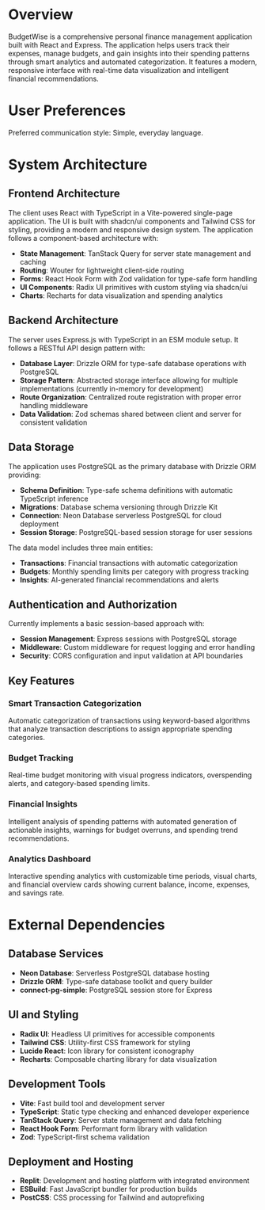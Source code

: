 # Overview

BudgetWise is a comprehensive personal finance management application built with React and Express. The application helps users track their expenses, manage budgets, and gain insights into their spending patterns through smart analytics and automated categorization. It features a modern, responsive interface with real-time data visualization and intelligent financial recommendations.

# User Preferences

Preferred communication style: Simple, everyday language.

# System Architecture

## Frontend Architecture
The client uses React with TypeScript in a Vite-powered single-page application. The UI is built with shadcn/ui components and Tailwind CSS for styling, providing a modern and responsive design system. The application follows a component-based architecture with:

- **State Management**: TanStack Query for server state management and caching
- **Routing**: Wouter for lightweight client-side routing
- **Forms**: React Hook Form with Zod validation for type-safe form handling
- **UI Components**: Radix UI primitives with custom styling via shadcn/ui
- **Charts**: Recharts for data visualization and spending analytics

## Backend Architecture
The server uses Express.js with TypeScript in an ESM module setup. It follows a RESTful API design pattern with:

- **Database Layer**: Drizzle ORM for type-safe database operations with PostgreSQL
- **Storage Pattern**: Abstracted storage interface allowing for multiple implementations (currently in-memory for development)
- **Route Organization**: Centralized route registration with proper error handling middleware
- **Data Validation**: Zod schemas shared between client and server for consistent validation

## Data Storage
The application uses PostgreSQL as the primary database with Drizzle ORM providing:

- **Schema Definition**: Type-safe schema definitions with automatic TypeScript inference
- **Migrations**: Database schema versioning through Drizzle Kit
- **Connection**: Neon Database serverless PostgreSQL for cloud deployment
- **Session Storage**: PostgreSQL-based session storage for user sessions

The data model includes three main entities:
- **Transactions**: Financial transactions with automatic categorization
- **Budgets**: Monthly spending limits per category with progress tracking
- **Insights**: AI-generated financial recommendations and alerts

## Authentication and Authorization
Currently implements a basic session-based approach with:

- **Session Management**: Express sessions with PostgreSQL storage
- **Middleware**: Custom middleware for request logging and error handling
- **Security**: CORS configuration and input validation at API boundaries

## Key Features

### Smart Transaction Categorization
Automatic categorization of transactions using keyword-based algorithms that analyze transaction descriptions to assign appropriate spending categories.

### Budget Tracking
Real-time budget monitoring with visual progress indicators, overspending alerts, and category-based spending limits.

### Financial Insights
Intelligent analysis of spending patterns with automated generation of actionable insights, warnings for budget overruns, and spending trend recommendations.

### Analytics Dashboard
Interactive spending analytics with customizable time periods, visual charts, and financial overview cards showing current balance, income, expenses, and savings rate.

# External Dependencies

## Database Services
- **Neon Database**: Serverless PostgreSQL database hosting
- **Drizzle ORM**: Type-safe database toolkit and query builder
- **connect-pg-simple**: PostgreSQL session store for Express

## UI and Styling
- **Radix UI**: Headless UI primitives for accessible components
- **Tailwind CSS**: Utility-first CSS framework for styling
- **Lucide React**: Icon library for consistent iconography
- **Recharts**: Composable charting library for data visualization

## Development Tools
- **Vite**: Fast build tool and development server
- **TypeScript**: Static type checking and enhanced developer experience
- **TanStack Query**: Server state management and data fetching
- **React Hook Form**: Performant form library with validation
- **Zod**: TypeScript-first schema validation

## Deployment and Hosting
- **Replit**: Development and hosting platform with integrated environment
- **ESBuild**: Fast JavaScript bundler for production builds
- **PostCSS**: CSS processing for Tailwind and autoprefixing